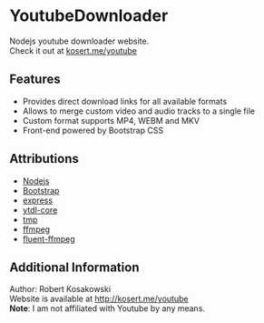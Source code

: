 # YoutubeDownloader
Nodejs youtube downloader website.  
Check it out at [kosert.me/youtube](http://kosert.me/youtube)  

## Features
- Provides direct download links for all available formats
- Allows to merge custom video and audio tracks to a single file
- Custom format supports MP4, WEBM and MKV
- Front-end powered by Bootstrap CSS

## Attributions
- [Nodejs](https://nodejs.org/)
- [Bootstrap](https://getbootstrap.com/)
- [express](https://github.com/expressjs/express)
- [ytdl-core](https://github.com/fent/node-ytdl-core)
- [tmp](https://github.com/raszi/node-tmp)
- [ffmpeg](http://www.ffmpeg.org/)
- [fluent-ffmpeg](https://github.com/fluent-ffmpeg/node-fluent-ffmpeg)

## Additional Information
Author: Robert Kosakowski  
Website is available at http://kosert.me/youtube  
**Note**: I am not affiliated with Youtube by any means.  
